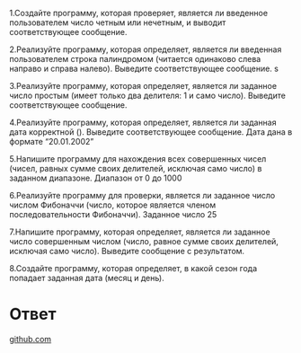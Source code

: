 1.Создайте программу, которая проверяет, является ли введенное пользователем число четным или нечетным, и выводит соответствующее сообщение.


2.Реализуйте программу, которая определяет, является ли введенная пользователем строка палиндромом (читается одинаково слева направо и справа налево). Выведите соответствующее сообщение.
s

3.Реализуйте программу, которая определяет, является ли заданное число простым (имеет только два делителя: 1 и само число). Выведите соответствующее сообщение.

4.Реализуйте программу, которая определяет, является ли заданная дата корректной (). Выведите соответствующее сообщение.
Дата дана в формате “20.01.2002”




5.Напишите программу для нахождения всех совершенных чисел (чисел, равных сумме своих делителей, исключая само число) в заданном диапазоне. Диапазон от 0 до 1000

6.Реализуйте программу для проверки, является ли заданное число числом Фибоначчи (число, которое является членом последовательности Фибоначчи). Заданное число 25

7.Напишите программу, которая определяет, является ли заданное число совершенным числом (число, равное сумме своих делителей, исключая само число). Выведите сообщение с результатом.

8.Создайте программу, которая определяет, в какой сезон года попадает заданная дата (месяц и день). 

# Ответ
[github.com](https://github.com/Hellowich/jusan-git/tree/main/python-code/medium)